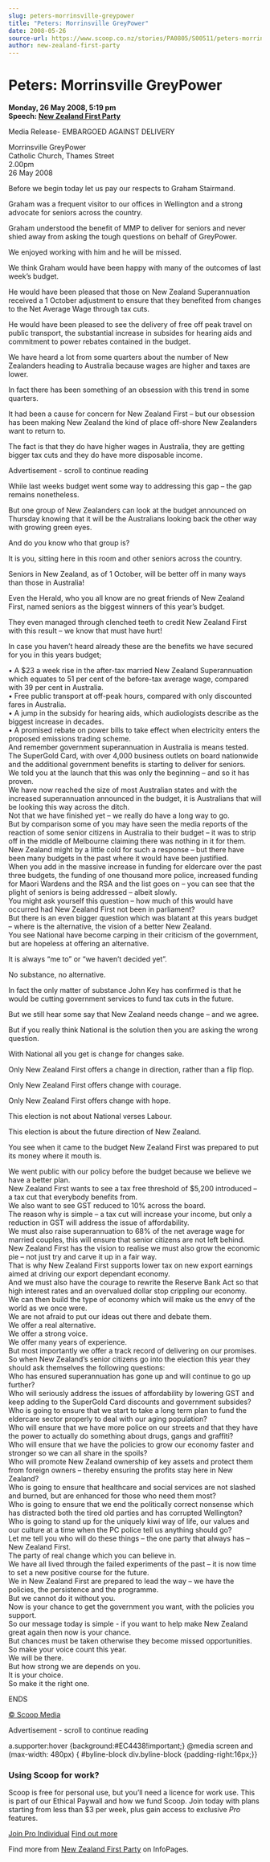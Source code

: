 ```yaml
---
slug: peters-morrinsville-greypower
title: "Peters: Morrinsville GreyPower"
date: 2008-05-26
source-url: https://www.scoop.co.nz/stories/PA0805/S00511/peters-morrinsville-greypower.htm
author: new-zealand-first-party
---
```

Peters: Morrinsville GreyPower
==============================

**Monday, 26 May 2008, 5:19 pm**  
**Speech: [New Zealand First Party](https://info.scoop.co.nz/New_Zealand_First_Party)**

Media Release- EMBARGOED AGAINST DELIVERY

  
Morrinsville GreyPower  
Catholic Church, Thames Street  
2.00pm  
26 May 2008

  
Before we begin today let us pay our respects to Graham Stairmand.

Graham was a frequent visitor to our offices in Wellington and a strong advocate for seniors across the country.

Graham understood the benefit of MMP to deliver for seniors and never shied away from asking the tough questions on behalf of GreyPower.

We enjoyed working with him and he will be missed.

We think Graham would have been happy with many of the outcomes of last week’s budget.

He would have been pleased that those on New Zealand Superannuation received a 1 October adjustment to ensure that they benefited from changes to the Net Average Wage through tax cuts.

He would have been pleased to see the delivery of free off peak travel on public transport, the substantial increase in subsides for hearing aids and commitment to power rebates contained in the budget.

We have heard a lot from some quarters about the number of New Zealanders heading to Australia because wages are higher and taxes are lower.

In fact there has been something of an obsession with this trend in some quarters.

It had been a cause for concern for New Zealand First – but our obsession has been making New Zealand the kind of place off-shore New Zealanders want to return to.

The fact is that they do have higher wages in Australia, they are getting bigger tax cuts and they do have more disposable income.

Advertisement - scroll to continue reading





While last weeks budget went some way to addressing this gap – the gap remains nonetheless.

But one group of New Zealanders can look at the budget announced on Thursday knowing that it will be the Australians looking back the other way with growing green eyes.

And do you know who that group is?

It is you, sitting here in this room and other seniors across the country.

Seniors in New Zealand, as of 1 October, will be better off in many ways than those in Australia!

Even the Herald, who you all know are no great friends of New Zealand First, named seniors as the biggest winners of this year’s budget.

They even managed through clenched teeth to credit New Zealand First with this result – we know that must have hurt!

In case you haven’t heard already these are the benefits we have secured for you in this years budget;

• A $23 a week rise in the after-tax married New Zealand Superannuation which equates to 51 per cent of the before-tax average wage, compared with 39 per cent in Australia.  
• Free public transport at off-peak hours, compared with only discounted fares in Australia.  
• A jump in the subsidy for hearing aids, which audiologists describe as the biggest increase in decades.  
• A promised rebate on power bills to take effect when electricity enters the proposed emissions trading scheme.  
And remember government superannuation in Australia is means tested.  
The SuperGold Card, with over 4,000 business outlets on board nationwide and the additional government benefits is starting to deliver for seniors.  
We told you at the launch that this was only the beginning – and so it has proven.  
We have now reached the size of most Australian states and with the increased superannuation announced in the budget, it is Australians that will be looking this way across the ditch.  
Not that we have finished yet – we really do have a long way to go.  
But by comparison some of you may have seen the media reports of the reaction of some senior citizens in Australia to their budget – it was to strip off in the middle of Melbourne claiming there was nothing in it for them.  
New Zealand might by a little cold for such a response – but there have been many budgets in the past where it would have been justified.  
When you add in the massive increase in funding for eldercare over the past three budgets, the funding of one thousand more police, increased funding for Maori Wardens and the RSA and the list goes on – you can see that the plight of seniors is being addressed – albeit slowly.  
You might ask yourself this question – how much of this would have occurred had New Zealand First not been in parliament?  
But there is an even bigger question which was blatant at this years budget – where is the alternative, the vision of a better New Zealand.  
You see National have become carping in their criticism of the government, but are hopeless at offering an alternative.

It is always “me to” or “we haven’t decided yet”.

No substance, no alternative.

In fact the only matter of substance John Key has confirmed is that he would be cutting government services to fund tax cuts in the future.

But we still hear some say that New Zealand needs change – and we agree.

But if you really think National is the solution then you are asking the wrong question.

With National all you get is change for changes sake.

Only New Zealand First offers a change in direction, rather than a flip flop.

Only New Zealand First offers change with courage.

Only New Zealand First offers change with hope.

This election is not about National verses Labour.

This election is about the future direction of New Zealand.

You see when it came to the budget New Zealand First was prepared to put its money where it mouth is.

We went public with our policy before the budget because we believe we have a better plan.  
New Zealand First wants to see a tax free threshold of $5,200 introduced – a tax cut that everybody benefits from.  
We also want to see GST reduced to 10% across the board.  
The reason why is simple – a tax cut will increase your income, but only a reduction in GST will address the issue of affordability.  
We must also raise superannuation to 68% of the net average wage for married couples, this will ensure that senior citizens are not left behind.  
New Zealand First has the vision to realise we must also grow the economic pie – not just try and carve it up in a fair way.  
That is why New Zealand First supports lower tax on new export earnings aimed at driving our export dependant economy.  
And we must also have the courage to rewrite the Reserve Bank Act so that high interest rates and an overvalued dollar stop crippling our economy.  
We can then build the type of economy which will make us the envy of the world as we once were.  
We are not afraid to put our ideas out there and debate them.  
We offer a real alternative.  
We offer a strong voice.  
We offer many years of experience.  
But most importantly we offer a track record of delivering on our promises.  
So when New Zealand’s senior citizens go into the election this year they should ask themselves the following questions:  
Who has ensured superannuation has gone up and will continue to go up further?  
Who will seriously address the issues of affordability by lowering GST and keep adding to the SuperGold Card discounts and government subsides?  
Who is going to ensure that we start to take a long term plan to fund the eldercare sector properly to deal with our aging population?  
Who will ensure that we have more police on our streets and that they have the power to actually do something about drugs, gangs and graffiti?  
Who will ensure that we have the policies to grow our economy faster and stronger so we can all share in the spoils?  
Who will promote New Zealand ownership of key assets and protect them from foreign owners – thereby ensuring the profits stay here in New Zealand?  
Who is going to ensure that healthcare and social services are not slashed and burned, but are enhanced for those who need them most?  
Who is going to ensure that we end the politically correct nonsense which has distracted both the tired old parties and has corrupted Wellington?  
Who is going to stand up for the uniquely kiwi way of life, our values and our culture at a time when the PC police tell us anything should go?  
Let me tell you who will do these things – the one party that always has – New Zealand First.  
The party of real change which you can believe in.  
We have all lived through the failed experiments of the past – it is now time to set a new positive course for the future.  
We in New Zealand First are prepared to lead the way – we have the policies, the persistence and the programme.  
But we cannot do it without you.  
Now is your chance to get the government you want, with the policies you support.  
So our message today is simple - if you want to help make New Zealand great again then now is your chance.  
But chances must be taken otherwise they become missed opportunities.  
So make your voice count this year.  
We will be there.  
But how strong we are depends on you.  
It is your choice.  
So make it the right one.

  
ENDS

[© Scoop Media](http://www.scoop.co.nz/about/terms.html)  

Advertisement - scroll to continue reading



a.supporter:hover {background:#EC4438!important;} @media screen and (max-width: 480px) { #byline-block div.byline-block {padding-right:16px;}}

### Using Scoop for work?

Scoop is free for personal use, but you’ll need a licence for work use. This is part of our Ethical Paywall and how we fund Scoop. Join today with plans starting from less than $3 per week, plus gain access to exclusive _Pro_ features.  
  
[Join Pro Individual](https://pro.scoop.co.nz/Individual/?from=ProIn24) [Find out more](https://pro.scoop.co.nz/using-scoop-for-work/?from=ProIn24)

Find more from [New Zealand First Party](https://info.scoop.co.nz/New_Zealand_First_Party) on InfoPages.